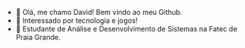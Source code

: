 - 👋 Olá, me chamo David! Bem vindo ao meu Github.
- 👀 Interessado por tecnologia e jogos!
- 🌱 Estudante de Análise e Desenvolvimento de Sistemas na Fatec de Praia Grande.

<!---
Davidrlima12/Davidrlima12 is a ✨ special ✨ repository because its `README.md` (this file) appears on your GitHub profile.
You can click the Preview link to take a look at your changes.
--->
